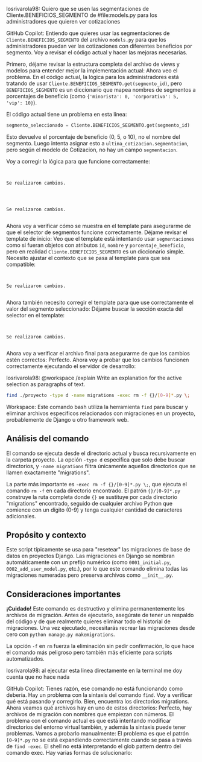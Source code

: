 losrivarola98: Quiero que se usen las segmentaciones de Cliente.BENEFICIOS_SEGMENTO de #file:models.py  para los administradores que quieren ver cotizaciones 

GitHub Copilot: Entiendo que quieres usar las segmentaciones de `Cliente.BENEFICIOS_SEGMENTO` del archivo `models.py` para que los administradores puedan ver las cotizaciones con diferentes beneficios por segmento. Voy a revisar el código actual y hacer las mejoras necesarias.

Primero, déjame revisar la estructura completa del archivo de views y modelos para entender mejor la implementación actual: Ahora veo el problema. En el código actual, la lógica para los administradores está tratando de usar `Cliente.BENEFICIOS_SEGMENTO.get(segmento_id)`, pero `BENEFICIOS_SEGMENTO` es un diccionario que mapea nombres de segmentos a porcentajes de beneficio (como `{'minorista': 0, 'corporativo': 5, 'vip': 10}`).

El código actual tiene un problema en esta línea:
```python
segmento_seleccionado = Cliente.BENEFICIOS_SEGMENTO.get(segmento_id)
```

Esto devuelve el porcentaje de beneficio (0, 5, o 10), no el nombre del segmento. Luego intenta asignar esto a `ultima_cotizacion.segmentacion`, pero según el modelo de Cotizacion, no hay un campo `segmentacion`.

Voy a corregir la lógica para que funcione correctamente: 
```


Se realizaron cambios.


```

```


Se realizaron cambios.


```
Ahora voy a verificar cómo se muestra en el template para asegurarme de que el selector de segmentos funcione correctamente. Déjame revisar el template de inicio: Veo que el template está intentando usar `segmentaciones` como si fueran objetos con atributos `id`, `nombre` y `porcentaje_beneficio`, pero en realidad `Cliente.BENEFICIOS_SEGMENTO` es un diccionario simple. Necesito ajustar el contexto que se pasa al template para que sea compatible: 
```


Se realizaron cambios.


```
Ahora también necesito corregir el template para que use correctamente el valor del segmento seleccionado: Déjame buscar la sección exacta del selector en el template: 
```


Se realizaron cambios.


```
Ahora voy a verificar el archivo final para asegurarme de que los cambios estén correctos: Perfecto. Ahora voy a probar que los cambios funcionen correctamente ejecutando el servidor de desarrollo: 

losrivarola98: @workspace /explain Write an explanation for the active selection as paragraphs of text.

```bash
find ./proyecto -type d -name migrations -exec rm -f {}/[0-9]*.py \;
```



Workspace: Este comando bash utiliza la herramienta `find` para buscar y eliminar archivos específicos relacionados con migraciones en un proyecto, probablemente de Django u otro framework web.

## Análisis del comando

El comando se ejecuta desde el directorio actual y busca recursivamente en la carpeta proyecto. La opción `-type d` especifica que solo debe buscar directorios, y `-name migrations` filtra únicamente aquellos directorios que se llamen exactamente "migrations".

La parte más importante es `-exec rm -f {}/[0-9]*.py \;`, que ejecuta el comando `rm -f` en cada directorio encontrado. El patrón `{}/[0-9]*.py` construye la ruta completa donde `{}` se sustituye por cada directorio "migrations" encontrado, seguido de cualquier archivo Python que comience con un dígito (0-9) y tenga cualquier cantidad de caracteres adicionales.

## Propósito y contexto

Este script típicamente se usa para "resetear" las migraciones de base de datos en proyectos Django. Las migraciones en Django se nombran automáticamente con un prefijo numérico (como `0001_initial.py`, `0002_add_user_model.py`, etc.), por lo que este comando elimina todas las migraciones numeradas pero preserva archivos como `__init__.py`.

## Consideraciones importantes

**¡Cuidado!** Este comando es destructivo y elimina permanentemente los archivos de migración. Antes de ejecutarlo, asegúrate de tener un respaldo del código y de que realmente quieres eliminar todo el historial de migraciones. Una vez ejecutado, necesitarás recrear las migraciones desde cero con `python manage.py makemigrations`.

La opción `-f` en `rm` fuerza la eliminación sin pedir confirmación, lo que hace el comando más peligroso pero también más eficiente para scripts automatizados.

losrivarola98: al ejecutar esta linea directamente en la terminal me doy cuenta que no hace nada

GitHub Copilot: Tienes razón, ese comando no está funcionando como debería. Hay un problema con la sintaxis del comando `find`. Voy a verificar qué está pasando y corregirlo. Bien, encuentra los directorios migrations. Ahora veamos qué archivos hay en uno de estos directorios: Perfecto, hay archivos de migración con nombres que empiezan con números. El problema con el comando actual es que está intentando modificar directorios del entorno virtual también, y además la sintaxis puede tener problemas. Vamos a probarlo manualmente: El problema es que el patrón `[0-9]*.py` no se está expandiendo correctamente cuando se pasa a través de `find -exec`. El shell no está interpretando el glob pattern dentro del comando exec. Hay varias formas de solucionarlo: 
